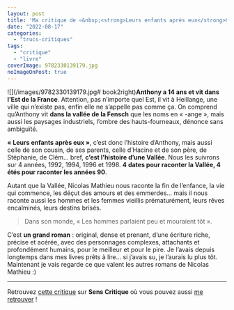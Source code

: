 ```yaml
---
layout: post
title: 'Ma critique de «&nbsp;<strong>Leurs enfants après eux</strong>&nbsp;» de <em>Nicolas Mathieu</em>'
date: "2022-08-17"
categories: 
  - "trucs-critiques"
tags: 
  - "critique"
  - "livre"
coverImage: 9782330139179.jpg
noImageOnPost: true
---
```


![](/images/9782330139179.jpg# book2right)<strong>Anthony a 14&nbsp;ans et vit dans l’Est de la France</strong>. Attention, pas n’importe quel Est, il vit à Heillange, une ville qui n’existe pas, enfin elle ne s’appelle pas comme ça. On comprend qu’Anthony vit <strong>dans la vallée de la Fensch</strong> que les noms en «&nbsp;-ange&nbsp;», mais aussi les paysages industriels, l’ombre des hauts-fourneaux, dénonce sans ambiguïté.

<strong>«&nbsp;Leurs enfants après eux&nbsp;»</strong>, c’est donc l’histoire d’Anthony, mais aussi celle de son cousin, de ses parents, celle d’Hacine et de son père, de Stéphanie, de Clém… bref, <strong>c’est l’histoire d’une Vallée</strong>. Nous les suivrons sur 4 années, 1992, 1994, 1996 et 1998. <strong>4 dates pour raconter la Vallée, 4 étés pour raconter les années 90</strong>.

Autant que la Vallée, Nicolas Mathieu nous raconte la fin de l’enfance, la vie qui commence, les déçut des amours et des emmerdes… mais il nous raconte aussi les hommes et les femmes vieillis prématurément, leurs rêves encalminés, leurs destins brisés.

<blockquote>
	<p>Dans son monde, «&nbsp;Les hommes parlaient peu et mouraient tôt&nbsp;».</p>
</blockquote>

C’est <strong>un grand roman</strong>&nbsp;: original, dense et prenant, d’une écriture riche, précise et acérée, avec des personnages complexes, attachants et profondément humains, pour le meilleur et pour le pire. Je l’avais depuis longtemps dans mes livres prêts à lire… si j’avais su, je l’aurais lu plus tôt. Maintenant je vais regarde ce que valent les autres romans de Nicolas Mathieu :)

* * *

Retrouvez [cette critique](https://www.senscritique.com/livre/leurs_enfants_apres_eux/critique/275357108) sur **Sens Critique** où vous pouvez aussi [me retrouver](http://www.senscritique.com/Arnaud_Malon) !
